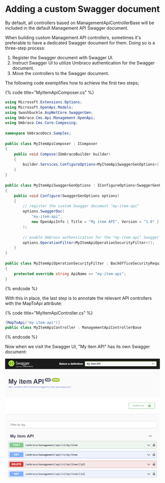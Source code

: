 ﻿---
description: Adding a custom Swagger document for a custom Management API
---

# Adding a custom Swagger document

By default, all controllers based on ManagementApiControllerBase will be included in the default Management API Swagger document.

When building custom Management API controllers, sometimes it's preferable to have a dedicated Swagger document for them. Doing so is a three-step process:

1. Register the Swagger document with Swagger UI.
2. Instruct Swagger UI to utilize Umbraco authentication for the Swagger document.
3. Move the controllers to the Swagger document.

The following code exemplifies how to achieve the first two steps;

{% code title="MyItemApiComposer.cs" %}
```csharp
using Microsoft.Extensions.Options;
using Microsoft.OpenApi.Models;
using Swashbuckle.AspNetCore.SwaggerGen;
using Umbraco.Cms.Api.Management.OpenApi;
using Umbraco.Cms.Core.Composing;

namespace UmbracoDocs.Samples;

public class MyItemApiComposer : IComposer
{
    public void Compose(IUmbracoBuilder builder)
    {
        builder.Services.ConfigureOptions<MyItemApiSwaggerGenOptions>();
    }
}

public class MyItemApiSwaggerGenOptions : IConfigureOptions<SwaggerGenOptions>
{
    public void Configure(SwaggerGenOptions options)
    {
        // register the custom Swagger document "my-item-api"
        options.SwaggerDoc(
            "my-item-api",
            new OpenApiInfo { Title = "My item API", Version = "1.0" }
        );

        // enable Umbraco authentication for the "my-item-api" Swagger document
        options.OperationFilter<MyItemApiOperationSecurityFilter>();
    }
}

public class MyItemApiOperationSecurityFilter : BackOfficeSecurityRequirementsOperationFilterBase
{
    protected override string ApiName => "my-item-api";
}
```
{% endcode %}

With this in place, the last step is to annotate the relevant API controllers with the MapToApi attribute:

{% code title="MyItemApiController.cs" %}
```csharp
[MapToApi("my-item-api")]
public class MyItemApiController : ManagementApiControllerBase
```
{% endcode %}

Now when we visit the Swagger UI, "My item API" has its own Swagger document:

![My item API in Swagger UI](images/my-item-api-swagger-ui.png)
